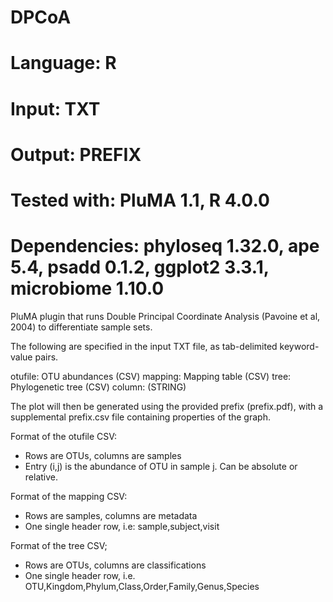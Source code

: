 # DPCoA
# Language: R
# Input: TXT
# Output: PREFIX
# Tested with: PluMA 1.1, R 4.0.0
# Dependencies: phyloseq 1.32.0, ape 5.4, psadd 0.1.2, ggplot2 3.3.1, microbiome 1.10.0

PluMA plugin that runs Double Principal Coordinate Analysis (Pavoine et al, 2004) to differentiate
sample sets.

The following are specified in the input TXT file, as tab-delimited keyword-value pairs.

otufile: OTU abundances (CSV)
mapping: Mapping table (CSV)
tree: Phylogenetic tree (CSV)
column: (STRING)

The plot will then be generated using the provided prefix (prefix.pdf), with a supplemental prefix.csv file containing properties of the graph.

Format of the otufile CSV:
- Rows are OTUs, columns are samples
- Entry (i,j) is the abundance of OTU in sample j.  Can be absolute or relative.

Format of the mapping CSV:
- Rows are samples, columns are metadata
- One single header row, i.e: sample,subject,visit

Format of the tree CSV;
- Rows are OTUs, columns are classifications
- One single header row, i.e. OTU,Kingdom,Phylum,Class,Order,Family,Genus,Species
